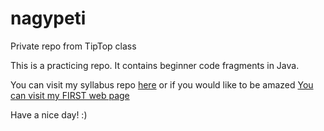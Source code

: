 # nagypeti
Private repo from TipTop class

This is a practicing repo. It contains beginner code fragments in Java.

You can visit my syllabus repo 
[here](https://github.com/green-fox-academy/tiptop-syllabus "TipTop Syllabus repo") 
or if you would like to be amazed [You can visit my FIRST web 
page](https://nagypeti.github.io/)

Have a nice day! :)
